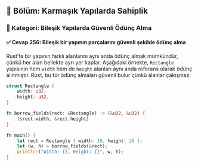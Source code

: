## 📘 Bölüm: Karmaşık Yapılarda Sahiplik  
### 🔹 Kategori: Bileşik Yapılarda Güvenli Ödünç Alma  
#### ✅ Cevap 256: Bileşik bir yapının parçalarını güvenli şekilde ödünç alma

Rust'ta bir yapının farklı alanlarını aynı anda ödünç almak mümkündür, çünkü her alan bellekte ayrı yer kaplar. Aşağıdaki örnekte, `Rectangle` yapısının hem `width` hem de `height` alanları aynı anda referans olarak ödünç alınmıştır. Rust, bu tür ödünç almaları güvenli bulur çünkü alanlar çakışmaz.

```rust
struct Rectangle {
    width: u32,
    height: u32,
}

fn borrow_fields(rect: &Rectangle) -> (&u32, &u32) {
    (&rect.width, &rect.height)
}

fn main() {
    let rect = Rectangle { width: 10, height: 20 };
    let (w, h) = borrow_fields(&rect);
    println!("Width: {}, Height: {}", w, h);
}
```
